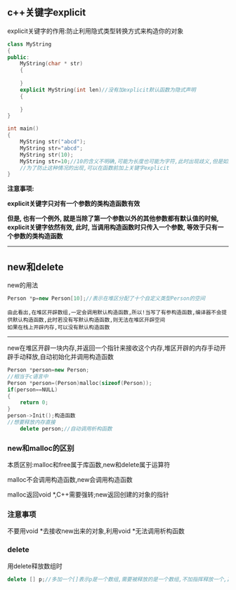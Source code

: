 ## c++关键字explicit

explicit关键字的作用:防止利用隐式类型转换方式来构造你的对象

```c++
class MyString
{
public:
    MyString(char * str)
    {
        
    }
    explicit MyString(int len)//没有加explicit默认函数为隐式声明
    {
        
    }
}

int main()
{
    MyString str("abcd");
    MyString str="abcd";
    MyString str(10);
    MyString str=10;//10的含义不明确,可能为长度也可能为字符,此时出现歧义,但是如果不加explicit关键字这条语句是可以的!编译不会报错,原因是在C++中, 如果的构造函数只有一个参数时, 那么在编译的时候就会有一个缺省的转换操作:将该构造函数对应数据类型的数据转换为该类对象
    //为了防止这种情况的出现,可以在函数前加上关键字explicit
}
```

**注意事项:**

**explicit关键字只对有一个参数的类构造函数有效**

**但是, 也有一个例外, 就是当除了第一个参数以外的其他参数都有默认值的时候, explicit关键字依然有效, 此时, 当调用构造函数时只传入一个参数, 等效于只有一个参数的类构造函数**

------

## new和delete

new的用法

```c++
Person *p=new Person[10];//表示在堆区分配了十个自定义类型Person的空间
```

```
由此看出,在堆区开辟数组,一定会调用默认构造函数,所以!当写了有参构造函数,编译器不会提供默认构造函数,此时若没有写默认构造函数,则无法在堆区开辟空间
如果在栈上开辟内存,可以没有默认构造函数
```



------

new在堆区开辟一块内存,并返回一个指针来接收这个内存,堆区开辟的内存手动开辟手动释放,自动初始化并调用构造函数

```c++
Person *person=new Person;
//相当于c语言中
Person *person=(Person)malloc(sizeof(Person));
if(person==NULL)
{
    return 0;
}
person->Init();构造函数
//想要释放内存直接
    delete person;//自动调用析构函数
```

### new和malloc的区别

本质区别:malloc和free属于库函数,new和delete属于运算符

malloc不会调用构造函数,new会调用构造函数

malloc返回void *,C++需要强转;new返回创建的对象的指针

### 注意事项

不要用void *去接收new出来的对象,利用void *无法调用析构函数

### delete

用delete释放数组时

```c++
delete [] p;//多加一个[]表示p是一个数组,需要被释放的是一个数组,不加指挥释放一个,其余全部泄漏
```

